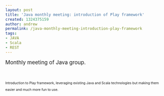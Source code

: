 ```yaml
---
layout: post
title: 'Java monthly meeting: introduction of Play framework'
created: 1324375159
author: andrew
permalink: /java-monthly-meeting-introduction-play-framework
tags:
- JAVA
- Scala
- REST
---
```

<p><span style="font-size: larger; ">Monthly meeting of Java group.</span></p>
<div style="font-size: 75%; line-height: 160%; ">
<p style="line-height: 21px; ">&nbsp;</p>
<p style="line-height: 21px; ">Introduction to Play framework, leveraging existing Java and Scala technologies but making them easier and much more fun to use.</p>
</div>
<p>&nbsp;</p>
